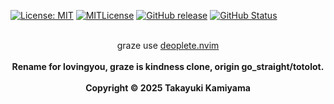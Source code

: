 [![License: MIT](https://img.shields.io/badge/License-MIT-yellow.svg)](https://opensource.org/licenses/MIT) [![MITLicense](http://img.shields.io/badge/license-MIT-blue.svg?style=flat)](LICENSE) [![GitHub release](https://img.shields.io/github/release/takkii/graze.svg?style=flat)](GitHub) [![GitHub Status](https://img.shields.io/github/last-commit/takkii/graze.svg?style=flat)](GitHub) 

<br />

<div align="center">
    graze use <a href="https://github.com/Shougo/deoplete.nvim">deoplete.nvim</a>
</div>
<br />

<div align="center">
    <b> Rename for lovingyou, graze is kindness clone, origin go_straight/totolot.</b>
</div>
<br />

<div align="center">
    <b> Copyright &copy 2025 Takayuki Kamiyama </b>
</div>
